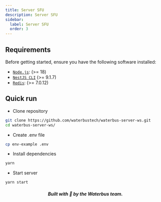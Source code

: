 ```yaml
---
title: Server SFU
description: Server SFU
sidebar:
  label: Server SFU
  order: 3
---
```


## Requirements

Before getting started, ensure you have the following software installed:

- [`Node.js`](https://nodejs.org/en): (>= 18)
- [`NestJS CLI`](https://nestjs.com) (>= 9.1.7)
- [`Redis`](https://redis.io): (>= 7.0.12)

## Quick run

- Clone repository

```sh
git clone https://github.com/waterbustech/waterbus-server-ws.git
cd waterbus-server-ws/
```

- Create .env file

```sh
cp env-example .env
```

- Install dependencies

```sh
yarn
```

- Start server

```sh
yarn start
```

<h5 align="center">Built with 💙 by the Waterbus team.</h5>